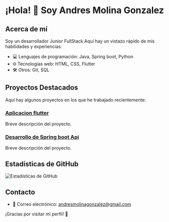 # ¡Hola! 👋 Soy Andres Molina Gonzalez

## Acerca de mí
Soy un desarrollador Junior FullStack Aquí hay un vistazo rápido de mis habilidades y experiencias:

- 💻 Lenguajes de programación: Java, Spring boot, Python
- 🌐 Tecnologías web: HTML, CSS, Flutter
- 🛠️ Otros: Git, SQL

## Proyectos Destacados
Aquí hay algunos proyectos en los que he trabajado recientemente:

### [Aplicacion flutter](enlace-al-proyecto-1)
Breve descripción del proyecto.

### [Desarrollo de Spring boot Api](enlace-al-proyecto-2)
Breve descripción del proyecto.

## Estadísticas de GitHub
![Estadísticas de GitHub](https://github-readme-stats.vercel.app/api?username=AndriuuU&show_icons=true&theme=radical)

## Contacto
- 📧 Correo electrónico: andresmolinagonzalez@gmail.com

¡Gracias por visitar mi perfil! 👀
<!--
**AndriuuU/AndriuuU** is a ✨ _special_ ✨ repository because its `README.md` (this file) appears on your GitHub profile.

Here are some ideas to get you started:

- 🔭 I’m currently working on ...
- 🌱 I’m currently learning ...
- 👯 I’m looking to collaborate on ...
- 🤔 I’m looking for help with ...
- 💬 Ask me about ...
- 📫 How to reach me: ...
- 😄 Pronouns: ...
- ⚡ Fun fact: ...
-->
